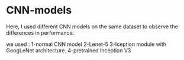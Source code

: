 # CNN-models
Here, I used different CNN models on the same dataset to observe the differences in performance.

we used :
  1-normal CNN model
  2-Lenet-5
  3-Iception module with GoogLeNet architecture.
  4-pretrained Inception V3




